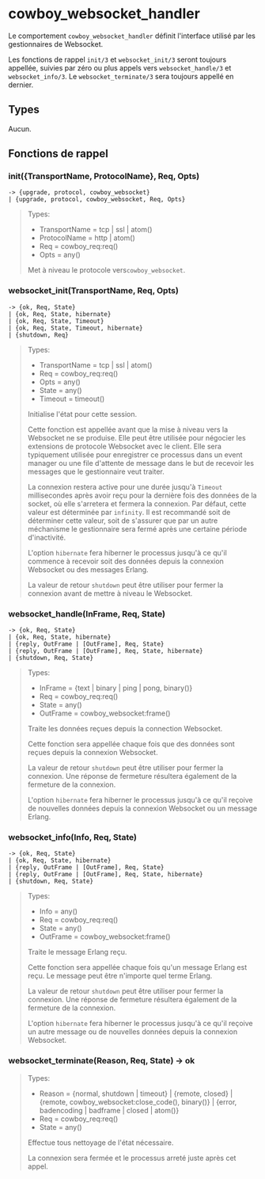 cowboy_websocket_handler
========================

Le comportement `cowboy_websocket_handler` définit l'interface utilisé 
par les gestionnaires de Websocket.

Les fonctions de rappel `init/3` et `websocket_init/3` seront toujours 
appellée, suivies par zéro ou plus appels vers `websocket_handle/3` et 
`websocket_info/3`. Le `websocket_terminate/3` sera toujours appellé
en dernier.

Types
-----

Aucun.

Fonctions de rappel
---------

### init({TransportName, ProtocolName}, Req, Opts)
	-> {upgrade, protocol, cowboy_websocket}
	| {upgrade, protocol, cowboy_websocket, Req, Opts}

> Types:
>  *  TransportName = tcp | ssl | atom()
>  *  ProtocolName = http | atom()
>  *  Req = cowboy_req:req()
>  *  Opts = any()
>
> Met à niveau le protocole vers`cowboy_websocket`.

### websocket_init(TransportName, Req, Opts)
	-> {ok, Req, State}
	| {ok, Req, State, hibernate}
	| {ok, Req, State, Timeout}
	| {ok, Req, State, Timeout, hibernate}
	| {shutdown, Req}

> Types:
>  *  TransportName = tcp | ssl | atom()
>  *  Req = cowboy_req:req()
>  *  Opts = any()
>  *  State = any()
>  *  Timeout = timeout()
>
> Initialise l'état pour cette session.
>
> Cette fonction est appellée avant que la mise à niveau vers la Websocket 
> ne se produise. Elle peut être utilisée pour négocier les extensions de 
> protocole Websocket avec le client. Elle sera typiquement utilisée pour 
> enregistrer ce processus dans un event manager ou une file d'attente 
> de message dans le but de recevoir les messages que le gestionnaire veut 
> traiter.
>
> La connexion restera active pour une durée jusqu'à `Timeout` 
> millisecondes après avoir reçu pour la dernière fois des données de la 
> socket, où elle s'arretera et fermera la connexion.
> Par défaut, cette valeur est déterminée par `infinity`. Il est recommandé 
> soit de déterminer cette valeur, soit de s'assurer que par un autre 
> méchanisme le gestionnaire sera fermé après une certaine période 
> d'inactivité.
>
> L'option `hibernate` fera hiberner le processus jusqu'à ce qu'il commence 
> à recevoir soit des données depuis la connexion Websocket ou des messages 
> Erlang.
>
> La valeur de retour `shutdown` peut être utiliser pour fermer la connexion 
> avant de mettre à niveau le Websocket.

### websocket_handle(InFrame, Req, State)
	-> {ok, Req, State}
	| {ok, Req, State, hibernate}
	| {reply, OutFrame | [OutFrame], Req, State}
	| {reply, OutFrame | [OutFrame], Req, State, hibernate}
	| {shutdown, Req, State}

> Types:
>  *  InFrame = {text | binary | ping | pong, binary()}
>  *  Req = cowboy_req:req()
>  *  State = any()
>  *  OutFrame = cowboy_websocket:frame()
>
> Traite les données reçues depuis la connection Websocket.
>
> Cette fonction sera appellée chaque fois que des données sont reçues 
> depuis la connexion Websocket.
>
> La valeur de retour `shutdown` peut être utiliser pour fermer la connexion.
> Une réponse de fermeture résultera également de la fermeture de la connexion.
>
> L'option `hibernate` fera hiberner le processus jusqu'à ce qu'il reçoive 
> de nouvelles données depuis la connexion Websocket ou un message Erlang.

### websocket_info(Info, Req, State)
	-> {ok, Req, State}
	| {ok, Req, State, hibernate}
	| {reply, OutFrame | [OutFrame], Req, State}
	| {reply, OutFrame | [OutFrame], Req, State, hibernate}
	| {shutdown, Req, State}

> Types:
>  *  Info = any()
>  *  Req = cowboy_req:req()
>  *  State = any()
>  *  OutFrame = cowboy_websocket:frame()
>
> Traite le message Erlang reçu.
>
> Cette fonction sera appellée chaque fois qu'un message Erlang 
> est reçu. Le message peut être n'importe quel terme Erlang.
>
> La valeur de retour `shutdown` peut être utiliser pour fermer la connexion.
> Une réponse de fermeture résultera également de la fermeture de la connexion.
>
> L'option `hibernate` fera hiberner le processus jusqu'à ce qu'il reçoive un 
> autre message ou de nouvelles données depuis la connexion Websocket.

### websocket_terminate(Reason, Req, State) -> ok

> Types:
>  *  Reason = {normal, shutdown | timeout} | {remote, closed} | {remote, cowboy_websocket:close_code(), binary()} | {error, badencoding | badframe | closed | atom()}
>  *  Req = cowboy_req:req()
>  *  State = any()
>
> Effectue tous nettoyage de l'état nécessaire.
>
> La connexion sera fermée et le processus arreté juste après cet appel.
